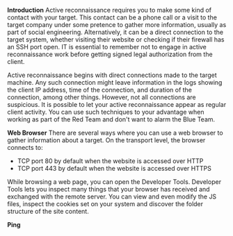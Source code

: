 **Introduction**
Active reconnaissance requires you to make some kind of contact with your target. This contact can be a phone call or a visit to the target company under some pretence to gather more information, usually as part of social engineering.
Alternatively, it can be a direct connection to the target system, whether visiting their website or checking if their firewall has an SSH port open.
IT is essential to remember not to engage in active reconnaissance work before getting signed legal authorization from the client.

Active reconnaissance begins with direct connections made to the target machine. Any such connection might leave information in the logs showing the client IP address, time of the connection, and duration of the connection, among other things. However, not all connections are suspicious. It is possible to let your active reconnaissance appear as regular client activity. You can use such techniques to your advantage when working as part of the Red Team and don't want to alarm the Blue Team.

**Web Browser**
There are several ways where you can use a web browser to gather information about a target.
On the transport level, the browser connects to:
- TCP port 80 by default when the website is accessed over HTTP
- TCP port 443 by default when the website is accessed over HTTPS

While browsing a web page, you can open the Developer Tools. 
Developer Tools lets you inspect many things that your browser has received and exchanged with the remote server. You can view and even modify the JS files, inspect the cookies set on your system and discover the folder structure of the site content.

**Ping**
